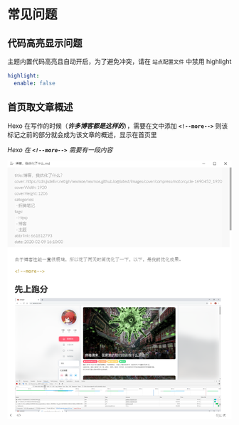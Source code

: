 # 常见问题

## 代码高亮显示问题

主题内置代码高亮且自动开启，为了避免冲突，请在 `站点配置文件` 中禁用 highlight

```yaml
highlight:
  enable: false
```

## 首页取文章概述

Hexo 在写作的时候（_**许多博客都是这样的**_），需要在文中添加 **`<!--more-->`** 则该标记之前的部分就会成为该文章的概述，显示在首页里

_Hexo 在 **`<!--more-->`** 需要有一段内容_

![](../.gitbook/assets/2020-04-24_18-12-55.png)

